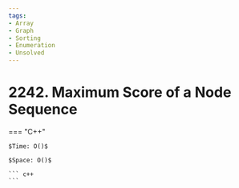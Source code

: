 ```yaml
---
tags:
- Array
- Graph
- Sorting
- Enumeration
- Unsolved
---
```



# 2242. Maximum Score of a Node Sequence

=== "C++"

    $Time: O()$

    $Space: O()$

    ``` c++
    ```